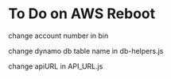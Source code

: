 # To Do on AWS Reboot

change account number in bin

change dynamo db table name in db-helpers.js

change apiURL in API_URL.js